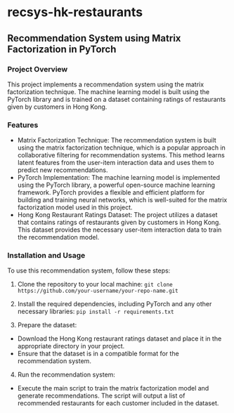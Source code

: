 # recsys-hk-restaurants

## Recommendation System using Matrix Factorization in PyTorch

### Project Overview
This project implements a recommendation system using the matrix factorization technique. The machine learning model is built using the PyTorch library and is trained on a dataset containing ratings of restaurants given by customers in Hong Kong.

### Features
- Matrix Factorization Technique: The recommendation system is built using the matrix factorization technique, which is a popular approach in collaborative filtering for recommendation systems. This method learns latent features from the user-item interaction data and uses them to predict new recommendations.
- PyTorch Implementation: The machine learning model is implemented using the PyTorch library, a powerful open-source machine learning framework. PyTorch provides a flexible and efficient platform for building and training neural networks, which is well-suited for the matrix factorization model used in this project.
- Hong Kong Restaurant Ratings Dataset: The project utilizes a dataset that contains ratings of restaurants given by customers in Hong Kong. This dataset provides the necessary user-item interaction data to train the recommendation model.

### Installation and Usage
To use this recommendation system, follow these steps:

1. Clone the repository to your local machine:
`git clone https://github.com/your-username/your-repo-name.git`

2. Install the required dependencies, including PyTorch and any other necessary libraries:
`pip install -r requirements.txt`

3. Prepare the dataset:
- Download the Hong Kong restaurant ratings dataset and place it in the appropriate directory in your project.
- Ensure that the dataset is in a compatible format for the recommendation system.

4. Run the recommendation system:
- Execute the main script to train the matrix factorization model and generate recommendations. The script will output a list of recommended restaurants for each customer included in the dataset.
